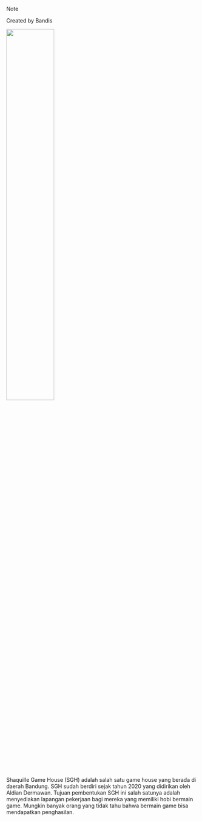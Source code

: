 
> [!NOTE]
> Created by Bandis
  <p>
    <a href="https://bndts.netlify.app" target="_blank">
      <img width="50%" src="https://bndts.netlify.app/a600e61421464d2b9408f94a884d118c3.png"></a>
  </p>

Shaquille Game House (SGH) adalah salah satu game house yang berada di daerah Bandung. SGH sudah berdiri sejak tahun 2020 yang didirikan oleh Aldian Dermawan. Tujuan pembentukan SGH ini salah satunya adalah menyediakan lapangan pekerjaan bagi mereka yang memiliki hobi bermain game. Mungkin banyak orang yang tidak tahu bahwa bermain game bisa mendapatkan penghasilan.
